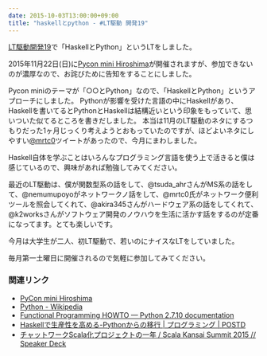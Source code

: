 ```yaml
---
date: 2015-10-03T13:00:00+09:00
title: "haskellとpython - #LT駆動 開発19"
---
```


[LT駆動開発19](https://github.com/LTDD/Sessions/wiki/LT駆動開発19)で「HaskellとPython」というLTをしました。

2015年11月22日(日)に[Pycon mini Hiroshima](http://hiroshima.pycon.jp)が開催されますが、参加できないのが濃厚なので、お詫びために告知をすることにしました。

Pycon miniのテーマが「○○とPython」なので、「HaskellとPython」というアプローチにしました。
Pythonが影響を受けた言語の中にHaskellがあり、Haskellを書いてるとPythonとHaskellは結構近いという印象をもっていて、思いついた似てるところを書きだしました。
本当は11月のLT駆動のネタにするつもりだった1ヶ月じっくり考えようとおもっていたのですが、ほどよいネタにしやすい[@mrtc0](https://twitter.com/mrtc0)ツイートがあったので、今月にまわしました。

Haskell自体を学ぶことはいろんなプログラミング言語を使う上で活きると僕は感じているので、興味があれば勉強してみてください。

<script async class="speakerdeck-embed" data-id="cac0a67896ca44bcb1ad447dee832116" data-ratio="1.33333333333333" src="//speakerdeck.com/assets/embed.js"></script>

最近のLT駆動は、僕が関数型系の話をして、@tsuda_ahrさんがMS系の話をして、@nemumupoyoがネットワークノ話をして、@mrtc0氏がネットワーク便利ツールを照会してくれて、@akira345さんがハードウェア系の話をしてくれて、@k2worksさんがソフトウェア開発のノウハウを生活に活かす話をするのが定番になってます。とても楽しいです。

今月は大学生が二人、初LT駆動で、若いのにナイスなLTをしていました。

毎月第一土曜日に開催されるので気軽に参加してみてください。

### 関連リンク

* [PyCon mini Hiroshima](http://hiroshima.pycon.jp)
* [Python - Wikipedia](https://ja.wikipedia.org/wiki/Python)
* [Functional Programming HOWTO — Python 2.7.10 documentation](https://docs.python.org/2/howto/functional.html)
* [Haskellで生産性を高める-Pythonからの移行 | プログラミング | POSTD](http://postd.cc/becoming-productive-in-haskell/)
* [チャットワークScala化プロジェクトの一年 / Scala Kansai Summit 2015 // Speaker Deck](https://speakerdeck.com/yutaadachi/scala-kansai-summit-2015)
